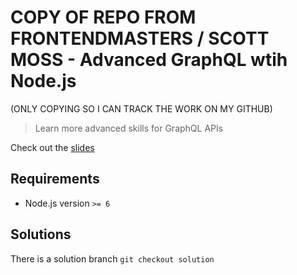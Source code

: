 # COPY OF REPO FROM FRONTENDMASTERS / SCOTT MOSS - Advanced GraphQL wtih Node.js
(ONLY COPYING SO I CAN TRACK THE WORK ON MY GITHUB)
> Learn more advanced skills for GraphQL APIs

Check out the [slides](https://docs.google.com/presentation/d/1DaTDx2Jdolkws2xPx44ee6WuQYMiIAyaaEmN-IBaW1s/edit?usp=sharing)

## Requirements
* Node.js version `>= 6`

## Solutions
There is a solution branch
`git checkout solution`
